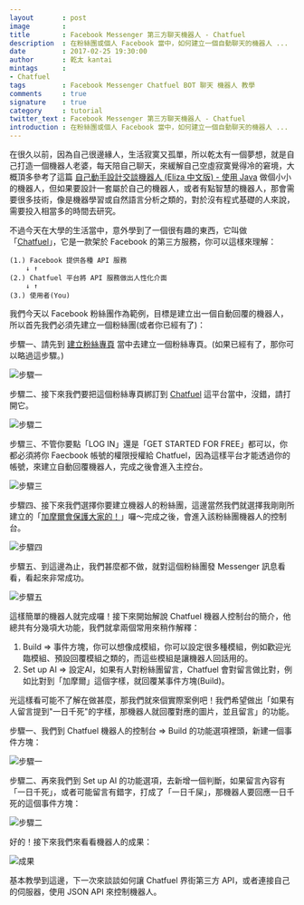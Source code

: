 ```yaml
---
layout       : post
image        : 
title        : Facebook Messenger 第三方聊天機器人 - Chatfuel
description  : 在粉絲團或個人 Facebook 當中，如何建立一個自動聊天的機器人 ...
date         : 2017-02-25 19:30:00
author       : 乾太 kantai
mintags      :
- Chatfuel
tags         : Facebook Messenger Chatfuel BOT 聊天 機器人 教學
comments     : true
signature    : true
category     : tutorial
twitter_text : Facebook Messenger 第三方聊天機器人 - Chatfuel
introduction : 在粉絲團或個人 Facebook 當中，如何建立一個自動聊天的機器人 ...
---
```


在很久以前，因為自己很邊緣人，生活寂寞又孤單，所以乾太有一個夢想，就是自己打造一個機器人老婆，每天陪自己聊天，來緩解自己空虛寂寞覺得冷的窘境，大概頂多參考了這篇 [自己動手設計交談機器人 (Eliza 中文版) - 使用 Java](http://ccckmit.wikidot.com/code:eliza) 做個小小的機器人，但如果要設計一套屬於自己的機器人，或者有點智慧的機器人，那會需要很多技術，像是機器學習或自然語言分析之類的，對於沒有程式基礎的人來說，需要投入相當多的時間去研究。

不過今天在大學的生活當中，意外學到了一個很有趣的東西，它叫做「[Chatfuel](https://chatfuel.com/)」，它是一款架於 Facebook 的第三方服務，你可以這樣來理解：

    (1.) Facebook 提供各種 API 服務
        ↓ ↑
    (2.) Chatfuel 平台將 API 服務做出人性化介面
        ↓ ↑
    (3.) 使用者(You)



我們今天以 Facebook 粉絲團作為範例，目標是建立出一個自動回覆的機器人，所以首先我們必須先建立一個粉絲團(或者你已經有了)：

步驟一、請先到 [建立粉絲專頁](https://www.facebook.com/pages/create/) 當中去建立一個粉絲專頁。(如果已經有了，那你可以略過這步驟。)

![步驟一](https://i.imgur.com/F27je6A.png)



步驟二、接下來我們要把這個粉絲專頁綁訂到 [Chatfuel](https://chatfuel.com/) 這平台當中，沒錯，請打開它。

![步驟二](https://i.imgur.com/h1iPtSv.png)



步驟三、不管你要點「LOG IN」還是「GET STARTED FOR FREE」都可以，你都必須將你 Faecbook 帳號的權限授權給 Chatfuel，因為這樣平台才能透過你的帳號，來建立自動回覆機器人，完成之後會進入主控台。

![步驟三](https://i.imgur.com/QZP1hxq.png)



步驟四、接下來我們選擇你要建立機器人的粉絲團，這邊當然我們就選擇我剛剛所建立的「[加摩爾會保護大家的！](https://www.facebook.com/%E5%8A%A0%E6%91%A9%E7%88%BE%E6%9C%83%E4%BF%9D%E8%AD%B7%E5%A4%A7%E5%AE%B6%E7%9A%84-407616019582120/)」囉～完成之後，會進入該粉絲團機器人的控制台。

![步驟四](https://i.imgur.com/HVB3Luy.png)



步驟五、到這邊為止，我們甚麼都不做，就對這個粉絲團發 Messenger 訊息看看，看起來非常成功。

![步驟五](https://i.imgur.com/NDcEwe6.png)



這樣簡單的機器人就完成囉！接下來開始解說 Chatfuel 機器人控制台的簡介，他總共有分幾項大功能，我們就拿兩個常用來稍作解釋：

1. Build => 事件方塊，你可以想像成模組，你可以設定很多種模組，例如歡迎光臨模組、預設回覆模組之類的，而這些模組是讓機器人回話用的。
2. Set up AI => 設定AI，如果有人對粉絲團留言，Chatfuel 會對留言做比對，例如比對到「加摩爾」這個字樣，就回覆某事件方塊(Build)。



光這樣看可能不了解在做甚麼，那我們就來個實際案例吧！我們希望做出「如果有人留言提到"一日千死"的字樣，那機器人就回覆對應的圖片，並且留言」的功能。

步驟一、我們到 Chatfuel 機器人的控制台 => Build 的功能選項裡頭，新建一個事件方塊：

![步驟一](https://i.imgur.com/EalrMcl.png)



步驟二、再來我們到 Set up AI 的功能選項，去新增一個判斷，如果留言內容有「一日千死」，或者可能留言有錯字，打成了「一日千屎」，那機器人要回應一日千死的這個事件方塊：

![步驟二](https://i.imgur.com/SEdPE4v.png)



好的！接下來我們來看看機器人的成果：

![成果](https://i.imgur.com/SlCKXiU.png)



基本教學到這邊，下一次來談談如何讓 Chatfuel 界街第三方 API，或者連接自己的伺服器，使用 JSON API 來控制機器人。
